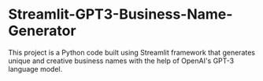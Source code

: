 # Streamlit-GPT3-Business-Name-Generator
This project is a Python code built using Streamlit framework that generates unique and creative business names with the help of OpenAI's GPT-3 language model. 
